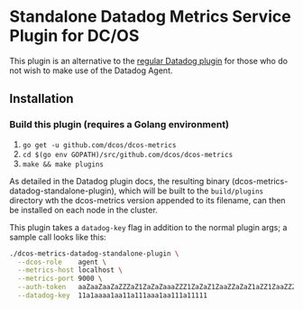# Standalone Datadog Metrics Service Plugin for DC/OS

This plugin is an alternative to the [regular Datadog plugin](https://github.com/dcos/dcos-metrics/tree/master/plugins/datadog)
for those who do not wish to make use of the Datadog Agent.

## Installation

### Build this plugin (requires a Golang environment)
1. `go get -u github.com/dcos/dcos-metrics`
1. `cd $(go env GOPATH)/src/github.com/dcos/dcos-metrics`
1. `make && make plugins`

As detailed in the Datadog plugin docs, the resulting binary (dcos-metrics-datadog-standalone-plugin), which will be
built to the `build/plugins` directory wth the dcos-metrics version appended to its filename, can then be installed on
each node in the cluster.

This plugin takes a `datadog-key` flag in addition to the normal plugin args; a sample call looks like this:

```bash
./dcos-metrics-datadog-standalone-plugin \
  --dcos-role    agent \
  --metrics-host localhost \
  --metrics-port 9000 \
  --auth-token   aaZaaZaaZaZZZaZ1ZaZaZaaaZZZ1ZaZaZ1ZaaZZaZaZ1aZZ1ZaaZZZZ1... \
  --datadog-key  11a1aaaa1aa11a111aaa1aa111a11111
```
